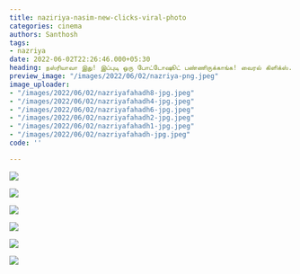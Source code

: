 ```yaml
---
title: naziriya-nasim-new-clicks-viral-photo
categories: cinema
authors: Santhosh
tags:
- nazriya
date: 2022-06-02T22:26:46.000+05:30
heading: நஸ்ரியாவா இது! இப்புடி ஒரு போட்டோஷூட் பண்ணிருக்காங்க! வைரல் கிளிக்ஸ்.
preview_image: "/images/2022/06/02/nazriya-png.jpeg"
image_uploader:
- "/images/2022/06/02/nazriyafahadh8-jpg.jpeg"
- "/images/2022/06/02/nazriyafahadh4-jpg.jpeg"
- "/images/2022/06/02/nazriyafahadh6-jpg.jpeg"
- "/images/2022/06/02/nazriyafahadh2-jpg.jpeg"
- "/images/2022/06/02/nazriyafahadh1-jpg.jpeg"
- "/images/2022/06/02/nazriyafahadh-jpg.jpeg"
code: ''

---
```

![](/images/2022/06/02/nazriyafahadh1-jpg.jpeg)

![](/images/2022/06/02/nazriyafahadh4-jpg.jpeg)

![](/images/2022/06/02/nazriyafahadh8-jpg.jpeg)

![](/images/2022/06/02/nazriyafahadh-jpg.jpeg)

![](/images/2022/06/02/nazriyafahadh2-jpg.jpeg)

![](/images/2022/06/02/nazriyafahadh6-jpg.jpeg)
